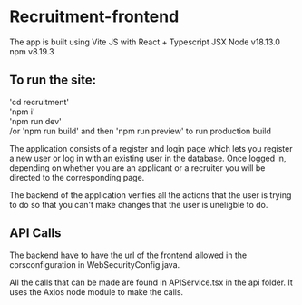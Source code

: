 # Recruitment-frontend

The app is built using Vite JS with React + Typescript JSX
Node v18.13.0 npm v8.19.3

## To run the site:
  'cd recruitment'  
  'npm i'  
  'npm run dev'  
  /or 'npm run build' and then 'npm run preview' to run production build
  
The application consists of a register and login page which lets you register a new user or log in with an existing user in the database. 
Once logged in, depending on whether you are an applicant or a recruiter you will be directed to the corresponding page. 

The backend of the application verifies all the actions that the user is trying to do so that you can't make changes that the user is uneligble to do. 


## API Calls
The backend have to have the url of the frontend allowed in the corsconfiguration in WebSecurityConfig.java. 

All the calls that can be made are found in APIService.tsx in the api folder. It uses the Axios node module to make the calls.
